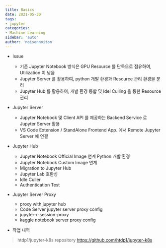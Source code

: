 ```yaml
---
title: Basics
date: 2021-05-30
tags:
- jupyter
categories: 
- Machine Learning
sidebar: 'auto'
author: 'noisonnoiton'
---
```


- Issue
  - 기존 Jupyter Notebook 방식은 GPU Resource 를 단독으로 점유하여, Utilization 이 낮음
  - Jupyter Server 를 활용하여, python 개발 환경과 Resource 관리 환경을 분리
  - Jupyter Hub 를 활용하여, 개발 환경 통합 및 Idel Culling 을 통한 Resource 관리

- Jupyter Server
  - Jupyter Notebook 및 Client API 를 제공하는 Backend Service 로 Jupyter Server 활용
  - VS Code Extension / StandAlone Frontend App. 에서 Remote Jupyter Server 에 연결  

- Jupyter Hub
  - Jupyter Notebook Official Image 연계 Python 개발 환경
  - Jupyter Notebook Custom Image 연계
  - Migration to Jupyter Hub
  - Jupyter Lab 호환성
  - Idle Culler
  - Authentication Test

- Jupyter Server Proxy
  - proxy with jupyter hub
  - Code Server jupyter server proxy config
  - jupyter-r-session-proxy
  - kaggle notebook server proxy config


- 작업 내역
> htdp1/jupyter-k8s repository
<https://github.com/htdp1/jupyter-k8s>

<Comment />


